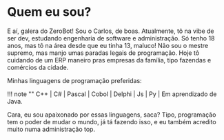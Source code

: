 # Quem eu sou?

E aí, galera do ZeroBot! Sou o Carlos, de boas. Atualmente, tô na vibe de ser dev, estudando engenharia de software e administração. Só tenho 18 anos, mas tô na área desde que eu tinha 13, maluco! Não sou o mestre supremo, mas manjo umas paradas legais de programação. Hoje tô cuidando de um ERP maneiro pras empresas da família, tipo fazendas e comércios da cidade.

Minhas linguagens de programação preferidas:

!!! note ""
    C++ | C# | Pascal | Cobol | Delphi | Js | Py | Em aprendizado de Java.


Cara, eu sou apaixonado por essas linguagens, saca? Tipo, programação tem o poder de mudar o mundo, já tá fazendo isso, e eu também acredito muito numa administração top.